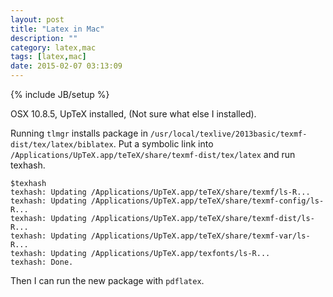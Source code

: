 ```yaml
---
layout: post
title: "Latex in Mac"
description: ""
category: latex,mac
tags: [latex,mac]
date: 2015-02-07 03:13:09
---
```

{% include JB/setup %}

OSX 10.8.5, UpTeX installed, (Not sure what else I installed).

Running `tlmgr` installs package in `/usr/local/texlive/2013basic/texmf-dist/tex/latex/biblatex`.
Put a symbolic link into `/Applications/UpTeX.app/teTeX/share/texmf-dist/tex/latex` and run texhash.

    $texhash
    texhash: Updating /Applications/UpTeX.app/teTeX/share/texmf/ls-R...
    texhash: Updating /Applications/UpTeX.app/teTeX/share/texmf-config/ls-R...
    texhash: Updating /Applications/UpTeX.app/teTeX/share/texmf-dist/ls-R...
    texhash: Updating /Applications/UpTeX.app/teTeX/share/texmf-var/ls-R...
    texhash: Updating /Applications/UpTeX.app/texfonts/ls-R...
    texhash: Done.

Then I can run the new package with `pdflatex`.